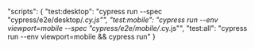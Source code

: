 

"scripts": {
  "test:desktop": "cypress run --spec \"cypress/e2e/desktop/*.cy.js\"",
  "test:mobile": "cypress run --env viewport=mobile --spec \"cypress/e2e/mobile/*.cy.js\"",
  "test:all": "cypress run --env viewport=mobile && cypress run"
}
